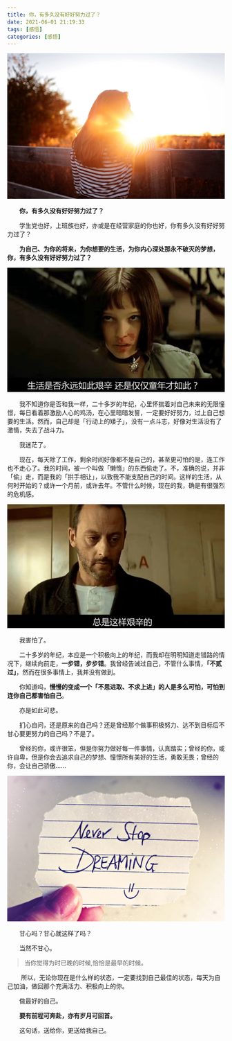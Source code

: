 ```yaml
---
title: 你，有多久没有好好努力过了？
date: 2021-06-01 21:19:33
tags: [感悟]
categories: [感悟]
---
```


![fighting](fighting/alone-dawn-daylight-325520.jpg) 

&emsp;&emsp;**你，有多久没有好好努力过了？**

&emsp;&emsp;学生党也好，上班族也好，亦或是在经营家庭的你也好，你有多久没有好好努力过了？

&emsp;&emsp;**为自己、为你的将来，为你想要的生活，为你内心深处那永不破灭的梦想，你，有多久没有好好努力过了？**

![fighting](fighting/life-question.jpg) 

&emsp;&emsp;我不知道你是否和我一样，二十多岁的年纪，心里怀揣着对自己未来的无限憧憬，每日看着那激励人心的鸡汤，在心里暗暗发誓，一定要好好努力，过上自己想要的生活。然而，自己却是「行动上的矮子」，没有一点斗志，好像对生活没有了激情，失去了战斗力。

&emsp;&emsp;我迷茫了。

&emsp;&emsp;现在，每天除了工作，剩余时间好像都不是自己的，甚至更可怕的是，连工作也不走心了。我的时间，被一个叫做「懒惰」的东西偷走了。不，准确的说，并非「偷」走，而是我的「拱手相让」，以致我不能支配自己的时间。这样的生活，从何时开始的？或许一个月前，或许去年。不管什么时候，现在的我，确是有很强烈的危机感。

![fighting](fighting/life-answer.jpg) 

&emsp;&emsp;我害怕了。

&emsp;&emsp;二十多岁的年纪，本应是一个积极向上的年纪，而我却在明明知道走错路的情况下，继续向前走，**一步错，步步错**。我曾经告诫过自己，不管什么事情，**「不贰过」**，然而在很多事情上，我并没有做到。

&emsp;&emsp;你知道吗，**慢慢的变成一个「不思进取、不求上进」的人是多么可怕，可怕到连你自己都害怕自己**。

&emsp;&emsp;亦是如此可悲。

<!-- more -->

&emsp;&emsp;扪心自问，还是原来的自己吗？还是曾经那个做事积极努力、达不到目标后不甘心要更努力的自己吗？不是了。

&emsp;&emsp;曾经的你，或许很笨，但是你努力做好每一件事情，认真踏实；曾经的你，或许自卑，但是你会去追求自己的梦想、憧憬所有美好的生活，勇敢无畏；曾经的你，会让自己骄傲......

![fighting](fighting/art-business-close-up-279415.jpg) 

&emsp;&emsp;甘心吗？甘心就这样了吗？

&emsp;&emsp;当然不甘心。

> 当你觉得为时已晚的时候,恰恰是最早的时候。

&emsp;&emsp; 所以，无论你现在是什么样的状态，一定要找到自己最佳的状态，每天为自己加油，做回那个充满活力、积极向上的你。

&emsp;&emsp;做最好的自己。

&emsp;&emsp;**要有前程可奔赴，亦有岁月可回首。**

&emsp;&emsp;这句话，送给你，更送给我自己。

